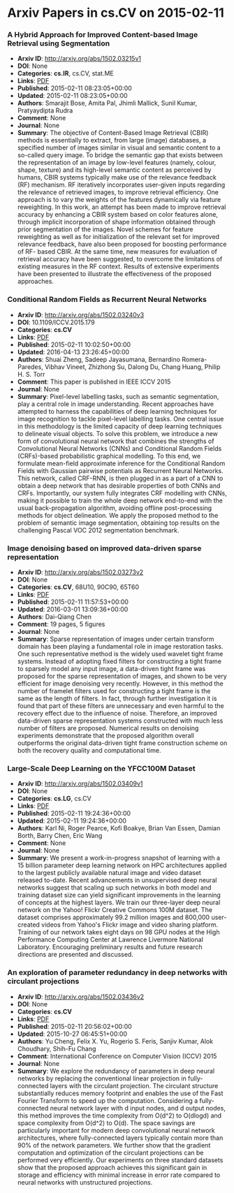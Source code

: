 # Arxiv Papers in cs.CV on 2015-02-11
### A Hybrid Approach for Improved Content-based Image Retrieval using Segmentation
- **Arxiv ID**: http://arxiv.org/abs/1502.03215v1
- **DOI**: None
- **Categories**: **cs.IR**, cs.CV, stat.ME
- **Links**: [PDF](http://arxiv.org/pdf/1502.03215v1)
- **Published**: 2015-02-11 08:23:05+00:00
- **Updated**: 2015-02-11 08:23:05+00:00
- **Authors**: Smarajit Bose, Amita Pal, Jhimli Mallick, Sunil Kumar, Pratyaydipta Rudra
- **Comment**: None
- **Journal**: None
- **Summary**: The objective of Content-Based Image Retrieval (CBIR) methods is essentially to extract, from large (image) databases, a specified number of images similar in visual and semantic content to a so-called query image. To bridge the semantic gap that exists between the representation of an image by low-level features (namely, colour, shape, texture) and its high-level semantic content as perceived by humans, CBIR systems typically make use of the relevance feedback (RF) mechanism. RF iteratively incorporates user-given inputs regarding the relevance of retrieved images, to improve retrieval efficiency. One approach is to vary the weights of the features dynamically via feature reweighting. In this work, an attempt has been made to improve retrieval accuracy by enhancing a CBIR system based on color features alone, through implicit incorporation of shape information obtained through prior segmentation of the images. Novel schemes for feature reweighting as well as for initialization of the relevant set for improved relevance feedback, have also been proposed for boosting performance of RF- based CBIR. At the same time, new measures for evaluation of retrieval accuracy have been suggested, to overcome the limitations of existing measures in the RF context. Results of extensive experiments have been presented to illustrate the effectiveness of the proposed approaches.



### Conditional Random Fields as Recurrent Neural Networks
- **Arxiv ID**: http://arxiv.org/abs/1502.03240v3
- **DOI**: 10.1109/ICCV.2015.179
- **Categories**: **cs.CV**
- **Links**: [PDF](http://arxiv.org/pdf/1502.03240v3)
- **Published**: 2015-02-11 10:02:50+00:00
- **Updated**: 2016-04-13 23:26:45+00:00
- **Authors**: Shuai Zheng, Sadeep Jayasumana, Bernardino Romera-Paredes, Vibhav Vineet, Zhizhong Su, Dalong Du, Chang Huang, Philip H. S. Torr
- **Comment**: This paper is published in IEEE ICCV 2015
- **Journal**: None
- **Summary**: Pixel-level labelling tasks, such as semantic segmentation, play a central role in image understanding. Recent approaches have attempted to harness the capabilities of deep learning techniques for image recognition to tackle pixel-level labelling tasks. One central issue in this methodology is the limited capacity of deep learning techniques to delineate visual objects. To solve this problem, we introduce a new form of convolutional neural network that combines the strengths of Convolutional Neural Networks (CNNs) and Conditional Random Fields (CRFs)-based probabilistic graphical modelling. To this end, we formulate mean-field approximate inference for the Conditional Random Fields with Gaussian pairwise potentials as Recurrent Neural Networks. This network, called CRF-RNN, is then plugged in as a part of a CNN to obtain a deep network that has desirable properties of both CNNs and CRFs. Importantly, our system fully integrates CRF modelling with CNNs, making it possible to train the whole deep network end-to-end with the usual back-propagation algorithm, avoiding offline post-processing methods for object delineation. We apply the proposed method to the problem of semantic image segmentation, obtaining top results on the challenging Pascal VOC 2012 segmentation benchmark.



### Image denoising based on improved data-driven sparse representation
- **Arxiv ID**: http://arxiv.org/abs/1502.03273v2
- **DOI**: None
- **Categories**: **cs.CV**, 68U10, 90C90, 65T60
- **Links**: [PDF](http://arxiv.org/pdf/1502.03273v2)
- **Published**: 2015-02-11 11:57:53+00:00
- **Updated**: 2016-03-01 13:09:36+00:00
- **Authors**: Dai-Qiang Chen
- **Comment**: 19 pages, 5 figures
- **Journal**: None
- **Summary**: Sparse representation of images under certain transform domain has been playing a fundamental role in image restoration tasks. One such representative method is the widely used wavelet tight frame systems. Instead of adopting fixed filters for constructing a tight frame to sparsely model any input image, a data-driven tight frame was proposed for the sparse representation of images, and shown to be very efficient for image denoising very recently. However, in this method the number of framelet filters used for constructing a tight frame is the same as the length of filters. In fact, through further investigation it is found that part of these filters are unnecessary and even harmful to the recovery effect due to the influence of noise. Therefore, an improved data-driven sparse representation systems constructed with much less number of filters are proposed. Numerical results on denoising experiments demonstrate that the proposed algorithm overall outperforms the original data-driven tight frame construction scheme on both the recovery quality and computational time.



### Large-Scale Deep Learning on the YFCC100M Dataset
- **Arxiv ID**: http://arxiv.org/abs/1502.03409v1
- **DOI**: None
- **Categories**: **cs.LG**, cs.CV
- **Links**: [PDF](http://arxiv.org/pdf/1502.03409v1)
- **Published**: 2015-02-11 19:24:36+00:00
- **Updated**: 2015-02-11 19:24:36+00:00
- **Authors**: Karl Ni, Roger Pearce, Kofi Boakye, Brian Van Essen, Damian Borth, Barry Chen, Eric Wang
- **Comment**: None
- **Journal**: None
- **Summary**: We present a work-in-progress snapshot of learning with a 15 billion parameter deep learning network on HPC architectures applied to the largest publicly available natural image and video dataset released to-date. Recent advancements in unsupervised deep neural networks suggest that scaling up such networks in both model and training dataset size can yield significant improvements in the learning of concepts at the highest layers. We train our three-layer deep neural network on the Yahoo! Flickr Creative Commons 100M dataset. The dataset comprises approximately 99.2 million images and 800,000 user-created videos from Yahoo's Flickr image and video sharing platform. Training of our network takes eight days on 98 GPU nodes at the High Performance Computing Center at Lawrence Livermore National Laboratory. Encouraging preliminary results and future research directions are presented and discussed.



### An exploration of parameter redundancy in deep networks with circulant projections
- **Arxiv ID**: http://arxiv.org/abs/1502.03436v2
- **DOI**: None
- **Categories**: **cs.CV**
- **Links**: [PDF](http://arxiv.org/pdf/1502.03436v2)
- **Published**: 2015-02-11 20:56:02+00:00
- **Updated**: 2015-10-27 06:45:51+00:00
- **Authors**: Yu Cheng, Felix X. Yu, Rogerio S. Feris, Sanjiv Kumar, Alok Choudhary, Shih-Fu Chang
- **Comment**: International Conference on Computer Vision (ICCV) 2015
- **Journal**: None
- **Summary**: We explore the redundancy of parameters in deep neural networks by replacing the conventional linear projection in fully-connected layers with the circulant projection. The circulant structure substantially reduces memory footprint and enables the use of the Fast Fourier Transform to speed up the computation. Considering a fully-connected neural network layer with d input nodes, and d output nodes, this method improves the time complexity from O(d^2) to O(dlogd) and space complexity from O(d^2) to O(d). The space savings are particularly important for modern deep convolutional neural network architectures, where fully-connected layers typically contain more than 90% of the network parameters. We further show that the gradient computation and optimization of the circulant projections can be performed very efficiently. Our experiments on three standard datasets show that the proposed approach achieves this significant gain in storage and efficiency with minimal increase in error rate compared to neural networks with unstructured projections.




